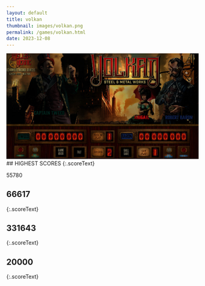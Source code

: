 ```yaml
---
layout: default
title: volkan
thumbnail: images/volkan.png
permalink: /games/volkan.html
date: 2023-12-08
---
```


<img src="../images/volkan.png" class="gameThumbnail img-fluid mx-auto align-middle">
## HIGHEST SCORES
{:.scoreText}

55780

## 66617
{:.scoreText}


## 331643
{:.scoreText}


## 20000
{:.scoreText}


